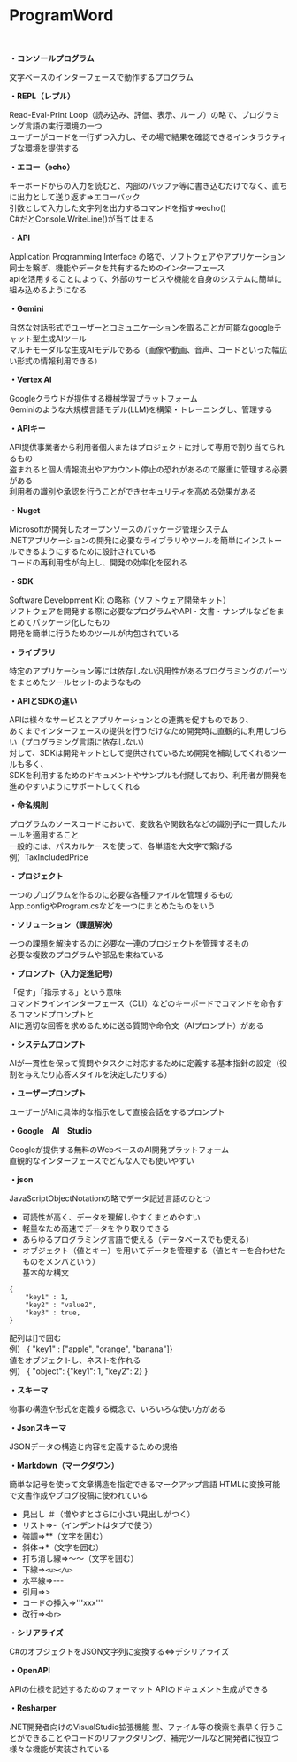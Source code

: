 # ProgramWord
<br>

**・コンソールプログラム**

文字ベースのインターフェースで動作するプログラム  

**・REPL（レプル）**

Read-Eval-Print Loop（読み込み、評価、表示、ループ）の略で、プログラミング言語の実行環境の一つ  
ユーザーがコードを一行ずつ入力し、その場で結果を確認できるインタラクティブな環境を提供する  

**・エコー（echo）**

キーボードからの入力を読むと、内部のバッファ等に書き込むだけでなく、直ちに出力として送り返す⇒エコーバック  
引数として入力した文字列を出力するコマンドを指す⇒echo()  
C#だとConsole.WriteLine()が当てはまる  

**・API**

Application Programming Interface の略で、ソフトウェアやアプリケーション同士を繋ぎ、機能やデータを共有するためのインターフェース  
apiを活用することによって、外部のサービスや機能を自身のシステムに簡単に組み込めるようになる  

**・Gemini**

自然な対話形式でユーザーとコミュニケーションを取ることが可能なgoogleチャット型生成AIツール  
マルチモーダルな生成AIモデルである（画像や動画、音声、コードといった幅広い形式の情報利用できる）  

**・Vertex AI**

Googleクラウドが提供する機械学習プラットフォーム  
Geminiのような大規模言語モデル(LLM)を構築・トレーニングし、管理する  

**・APIキー**

API提供事業者から利用者個人またはプロジェクトに対して専用で割り当てられるもの  
盗まれると個人情報流出やアカウント停止の恐れがあるので厳重に管理する必要がある  
利用者の識別や承認を行うことができセキュリティを高める効果がある  

**・Nuget**

Microsoftが開発したオープンソースのパッケージ管理システム  
.NETアプリケーションの開発に必要なライブラリやツールを簡単にインストールできるようにするために設計されている  
コードの再利用性が向上し、開発の効率化を図れる  

**・SDK**

Software Development Kit の略称（ソフトウェア開発キット）  
ソフトウェアを開発する際に必要なプログラムやAPI・文書・サンプルなどをまとめてパッケージ化したもの  
開発を簡単に行うためのツールが内包されている  

**・ライブラリ**

特定のアプリケーション等には依存しない汎用性があるプログラミングのパーツをまとめたツールセットのようなもの  

**・APIとSDKの違い**

APIは様々なサービスとアプリケーションとの連携を促すものであり、  
あくまでインターフェースの提供を行うだけなため開発時に直観的に利用しづらい（プログラミング言語に依存しない）  
対して、SDKは開発キットとして提供されているため開発を補助してくれるツールも多く、  
SDKを利用するためのドキュメントやサンプルも付随しており、利用者が開発を進めやすいようにサポートしてくれる  

**・命名規則**

プログラムのソースコードにおいて、変数名や関数名などの識別子に一貫したルールを適用すること  
一般的には、パスカルケースを使って、各単語を大文字で繋げる  
例）TaxIncludedPrice  

**・プロジェクト**

一つのプログラムを作るのに必要な各種ファイルを管理するもの  
App.configやProgram.csなどを一つにまとめたものをいう  

**・ソリューション（課題解決）** 

一つの課題を解決するのに必要な一連のプロジェクトを管理するもの  
必要な複数のプログラムや部品を束ねている  

**・プロンプト（入力促進記号）**

「促す」「指示する」という意味  
コマンドラインインターフェース（CLI）などのキーボードでコマンドを命令するコマンドプロンプトと  
AIに適切な回答を求めるために送る質問や命令文（AIプロンプト）がある  

**・システムプロンプト**

AIが一貫性を保って質問やタスクに対応するために定義する基本指針の設定（役割を与えたり応答スタイルを決定したりする）  

**・ユーザープロンプト**

ユーザーがAIに具体的な指示をして直接会話をするプロンプト  

**・Google　AI　Studio**

Googleが提供する無料のWebベースのAI開発プラットフォーム  
直観的なインターフェースでどんな人でも使いやすい  

**・json**

JavaScriptObjectNotationの略でデータ記述言語のひとつ  
- 可読性が高く、データを理解しやすくまとめやすい  
- 軽量なため高速でデータをやり取りできる  
- あらゆるプログラミング言語で使える（データベースでも使える）  
- オブジェクト（値とキー）を用いてデータを管理する（値とキーを合わせたものをメンバという）  
基本的な構文
```
{
    "key1" : 1,
    "key2" : "value2",
    "key3" : true,
}
```
配列は[]で囲む  
    例） { "key1" : ["apple", "orange", "banana"]}  
値をオブジェクトし、ネストを作れる  
    例） { "object": {"key1": 1, "key2": 2} }  

**・スキーマ**

物事の構造や形式を定義する概念で、いろいろな使い方がある

**・Jsonスキーマ**

JSONデータの構造と内容を定義するための規格

**・Markdown（マークダウン）**

簡単な記号を使って文章構造を指定できるマークアップ言語
HTMLに変換可能で文書作成やブログ投稿に使われている

- 見出し ＃（増やすとさらに小さい見出しがつく）　
- リスト⇒-（インデントはタブで使う）
- 強調⇒**（文字を囲む）
- 斜体⇒*（文字を囲む）
- 打ち消し線⇒～～（文字を囲む）
- 下線⇒`<u></u>`
- 水平線⇒---
- 引用⇒>
- コードの挿入⇒'''xxx'''
- 改行⇒`<br>`

**・シリアライズ**

C#のオブジェクトをJSON文字列に変換する⇔デシリアライズ

**・OpenAPI**

APIの仕様を記述するためのフォーマット
APIのドキュメント生成ができる

**・Resharper**

.NET開発者向けのVisualStudio拡張機能
型、ファイル等の検索を素早く行うことができることやコードのリファクタリング、補完ツールなど開発者に役立つ様々な機能が実装されている